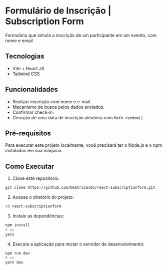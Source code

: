 # Formulário de Inscrição | Subscription Form

Formulário que simula a inscrição de um participante em um evento, com nome e email

## Tecnologias
- Vite + React JS
- Tailwind CSS

## Funcionalidades
- Realizar inscrição com nome e e-mail.
- Mecanismo de busca pelos dados enviados.
- Confirmar check-in.
- Geração de uma data de inscrição aleatória com `Math.random()`

## Pré-requisitos

Para executar este projeto localmente, você precisará ter o Node.js e o npm instalados em sua máquina.

## Como Executar

1. Clone este repositório:
```bash
git clone https://github.com/beatrizac03/react-subscriptionform.git
```

2. Acesse o diretório do projeto:
```bash
cd react-subscriptionform
```

3. Instale as dependências:
```bash
npm install
# ou
yarn
```

4. Execute a aplicação para iniciar o servidor de desenvolvimento:
```bash
npm run dev
# ou
yarn dev
```
